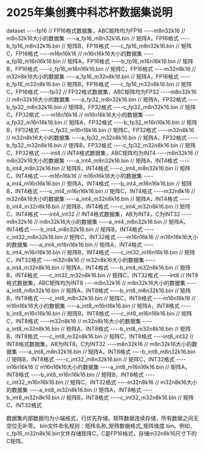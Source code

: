 # 2025年集创赛中科芯杯数据集说明
dataset
	----fp16								// FP16格式数据集，ABC矩阵均为FP16
		----m8n32k16						// m8n32k16大小的数据集
			----a_fp16_m8n32k16.bin		// 矩阵A，FP16格式
            ----b_fp16_m8n32k16.bin		// 矩阵B，FP16格式
            ----c_fp16_m8n32k16.bin		// 矩阵C，FP16格式
		----m16n16k16					// m16n16k16大小的数据集
			----a_fp16_m16n16k16.bin		// 矩阵A，FP16格式
            ----b_fp16_m16n16k16.bin		// 矩阵B，FP16格式
            ----c_fp16_m16n16k16.bin		// 矩阵C，FP16格式
		----m32n8k16						// m32n8k16大小的数据集
			----a_fp16_m32n8k16.bin		// 矩阵A，FP16格式
            ----b_fp16_m32n8k16.bin		// 矩阵B，FP16格式
            ----c_fp16_m32n8k16.bin		// 矩阵C，FP16格式
	----fp32								// FP32格式数据集，ABC矩阵均为FP32
		----m8n32k16						// m8n32k16大小的数据集
			----a_fp32_m8n32k16.bin		// 矩阵A，FP32格式
            ----b_fp32_m8n32k16.bin		// 矩阵B，FP32格式
            ----c_fp32_m8n32k16.bin		// 矩阵C，FP32格式
		----m16n16k16					// m16n16k16大小的数据集
			----a_fp32_m16n16k16.bin		// 矩阵A，FP32格式
            ----b_fp32_m16n16k16.bin		// 矩阵B，FP32格式
            ----c_fp32_m16n16k16.bin		// 矩阵C，FP32格式
		----m32n8k16						// m32n8k16大小的数据集
			----a_fp32_m32n8k16.bin		// 矩阵A，FP32格式
            ----b_fp32_m32n8k16.bin		// 矩阵B，FP32格式
            ----c_fp32_m32n8k16.bin		// 矩阵C，FP32格式
	----int4								// INT4格式数据集，ABC矩阵均为INT4
		----m8n32k16						// m8n32k16大小的数据集
			----a_int4_m8n32k16.bin		// 矩阵A，INT4格式
            ----b_int4_m8n32k16.bin		// 矩阵B，INT4格式
            ----c_int4_m8n32k16.bin		// 矩阵C，INT4格式
		----m16n16k16					// m16n16k16大小的数据集
			----a_int4_m16n16k16.bin		// 矩阵A，INT4格式
            ----b_int4_m16n16k16.bin		// 矩阵B，INT4格式
            ----c_int4_m16n16k16.bin		// 矩阵C，INT4格式
		----m32n8k16						// m32n8k16大小的数据集
			----a_int4_m32n8k16.bin		// 矩阵A，INT4格式
            ----b_int4_m32n8k16.bin		// 矩阵B，INT4格式
            ----c_int4_m32n8k16.bin		// 矩阵C，INT4格式
	----int4_int32							// INT4格式数据集，AB为INT4，C为INT32
		----m8n32k16						// m8n32k16大小的数据集
			----a_int4_m8n32k16.bin		// 矩阵A，INT4格式
            ----b_int4_m8n32k16.bin		// 矩阵B，INT4格式
            ----c_int32_m8n32k16.bin		// 矩阵C，INT32格式
		----m16n16k16					// m16n16k16大小的数据集
			----a_int4_m16n16k16.bin		// 矩阵A，INT4格式
            ----b_int4_m16n16k16.bin		// 矩阵B，INT4格式
            ----c_int32_m16n16k16.bin		// 矩阵C，INT32格式
		----m32n8k16						// m32n8k16大小的数据集
			----a_int4_m32n8k16.bin		// 矩阵A，INT4格式
            ----b_int4_m32n8k16.bin		// 矩阵B，INT4格式
            ----c_int32_m32n8k16.bin		// 矩阵C，INT32格式
	----int8								// INT8格式数据集，ABC矩阵均为INT8
		----m8n32k16						// m8n32k16大小的数据集
			----a_int8_m8n32k16.bin		// 矩阵A，INT8格式
            ----b_int8_m8n32k16.bin		// 矩阵B，INT8格式
            ----c_int8_m8n32k16.bin		// 矩阵C，INT8格式
		----m16n16k16					// m16n16k16大小的数据集
			----a_int8_m16n16k16.bin		// 矩阵A，INT8格式
            ----b_int8_m16n16k16.bin		// 矩阵B，INT8格式
            ----c_int8_m16n16k16.bin		// 矩阵C，INT8格式
		----m32n8k16						// m32n8k16大小的数据集
			----a_int8_m32n8k16.bin		// 矩阵A，INT8格式
            ----b_int8_m32n8k16.bin		// 矩阵B，INT8格式
            ----c_int8_m32n8k16.bin		// 矩阵C，INT8格式
	----int8_int32							// INT8格式数据集，AB为INT8，C为INT32
		----m8n32k16						// m8n32k16大小的数据集
			----a_int8_m8n32k16.bin		// 矩阵A，INT8格式
            ----b_int8_m8n32k16.bin		// 矩阵B，INT8格式
            ----c_int32_m8n32k16.bin		// 矩阵C，INT32格式
		----m16n16k16					// m16n16k16大小的数据集
			----a_int8_m16n16k16.bin		// 矩阵A，INT8格式
            ----b_int8_m16n16k16.bin		// 矩阵B，INT8格式
            ----c_int32_m16n16k16.bin		// 矩阵C，INT32格式
		----m32n8k16						// m32n8k16大小的数据集
			----a_int8_m32n8k16.bin		// 矩阵A，INT8格式
            ----b_int8_m32n8k16.bin		// 矩阵B，INT8格式
            ----c_int32_m32n8k16.bin		// 矩阵C，INT32格式

数据集内部数据均为小端格式，行优先存储。矩阵数据连续存储，所有数据之间无空位无补零。
bin文件命名规则：矩阵名称_矩阵数据格式_矩阵维度.bin。例如，c_fp16_m32n8k16.bin文件存储矩阵C，C是FP16格式，存储m32n8k16尺寸下的C矩阵。
